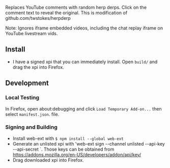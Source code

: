 Replaces YouTube comments with random herp derps. Click on the comment text to reveal the original.
This is modification of github.com/twstokes/herpderp

Note: Ignores iframe embedded videos, including the chat replay iframe on YouTube livestream vids.

## Install

* I have a signed xpi that you can immediately install. Open `build/` and drag the xpi into Firefox.

## Development

### Local Testing

In Firefox, open about:debugging and click `Load Temporary Add-on...` then select `manifest.json`.
file.

### Signing and Building

* Install web-ext with `$ npm install --global web-ext`
* Generate an unlisted xpi with 'web-ext sign --channel unlisted --api-key <your add-on signing key> --api-secret <your add-on signing secret>`. Those keys can be obtained from https://addons.mozilla.org/en-US/developers/addon/api/key/
* Drag downloaded xpi into Firefox.
